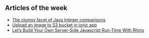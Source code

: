 ## Articles of the week

- [The clumsy facet of Java Integer comparisons](https://thedevland.com/2018/04/10/java-integer-comparisons/)
- [Upload an image to S3 bucket in ionic app](https://medium.com/@shamique/upload-an-image-to-s3-bucket-in-ionic-app-5dc96b772d48)
- [Let’s Build Your Own Server-Side Javascript Run-Time With Rhino](https://www.99xtechnology.com/blog/techinsight/lets-build-your-own-server-side-javascript-run-time-with-rhino/)
